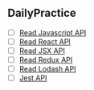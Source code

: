 ## DailyPractice

- [ ] [Read Javascript API](https://developer.mozilla.org/en-US/docs/Web/JavaScript/Guide/Regular_Expressions)
- [ ] [Read React API](https://reactjs.org/docs/react-api.html)
- [ ] [Read JSX API](https://reactjs.org/docs/jsx-in-depth.html)
- [ ] [Read Redux API](https://redux.js.org/api/api-reference)
- [ ] [Read Lodash API](https://lodash.com/docs/4.17.15#difference)
- [ ] [Jest API](https://jestjs.io/docs/api)